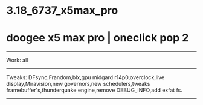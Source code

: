 # 3.18_6737_x5max_pro
# doogee x5 max pro | oneclick pop 2
__________________________________________________________________________________________________________________
Work: all
__________________________________________________________________________________________________________________
Tweaks: DFsync,Frandom,blx,gpu midgard r14p0,overclock,live display,Miravision,new governors,new schedulers,tweaks framebuffer's,thunderquake engine,remove DEBUG_INFO,add exfat fs.
___________________________________________________________________________________________________________________
